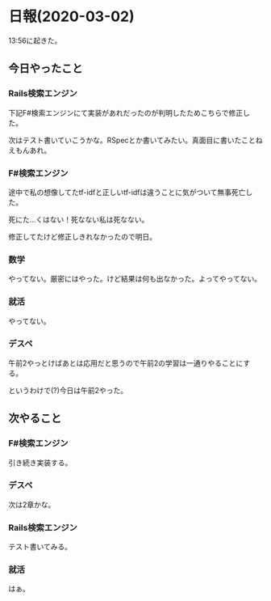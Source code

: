 # 日報(2020-03-02)

13:56に起きた。

## 今日やったこと

### Rails検索エンジン

下記F#検索エンジンにて実装があれだったのが判明したためこちらで修正した。

次はテスト書いていこうかな。RSpecとか書いてみたい。真面目に書いたことねえもんあれ。

### F#検索エンジン

途中で私の想像してたtf-idfと正しいtf-idfは違うことに気がついて無事死亡した。

死にた...くはない！死なない私は死なない。

修正してたけど修正しきれなかったので明日。

### 数学

やってない。厳密にはやった。けど結果は何も出なかった。よってやってない。

### 就活

やってない。

### デスペ

午前2やっとけばあとは応用だと思うので午前2の学習は一通りやることにする。

というわけで(?)今日は午前2やった。

## 次やること

### F#検索エンジン

引き続き実装する。

### デスペ

次は2章かな。

### Rails検索エンジン

テスト書いてみる。

### 就活

はぁ。
